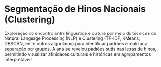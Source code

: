 # Segmentação de Hinos Nacionais (Clustering)
Exploração do encontro entre linguística e cultura por meio de técnicas de Natural
Language Processing (NLP) e Clustering (TF-IDF, KMeans, DBSCAN, entre outros
algoritmos) para identificar padrões e realizar a separação por grupos. A análise revelou padrões sutis nas letras de hinos, permitindo visualizar afinidades
culturais e históricas em agrupamentos interpretáveis.
